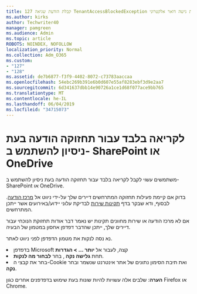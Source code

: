 ```yaml
---
title: 127 קבלת הודעת שגיאה TenantAccessBlockedException בעת גישה דואר אלקטרוני?
ms.author: kirks
author: Techwriter40
manager: pamgreen
ms.audience: Admin
ms.topic: article
ROBOTS: NOINDEX, NOFOLLOW
localization_priority: Normal
ms.collection: Adm_O365
ms.custom:
- "127"
- "128"
ms.assetid: de7b6877-f3f9-4402-8072-c73783aaccaa
ms.openlocfilehash: 54ebc269b391e6b0d607e55af8283ebf3d9e2aa7
ms.sourcegitcommit: 6d341637dbb14e90726a1ce1d68f077ace9bb765
ms.translationtype: MT
ms.contentlocale: he-IL
ms.lasthandoff: 06/04/2019
ms.locfileid: "34715073"
---
```

# <a name="read-only-for-maintenance-message-when-attempting-to-use-sharepoint-or-onedrive"></a>לקריאה בלבד עבור תחזוקה הודעה בעת ניסיון להשתמש ב- SharePoint או OneDrive

משתמשים עשוי לקבל לקריאה בלבד עבור תחזוקה הודעה בעת ניסיון להשתמש ב- SharePoint או OneDrive.

בדוק אם קיימת פעילות תחזוקה המתרחשים דיירים שלך על-ידי ניווט אל <a href="https://portal.office.com/adminportal/home#/MessageCenter">מרכז הודעה</a>. לבסוף, ודא שבקר בדף <a href="https://portal.office.com/adminportal/home#/servicehealth">תקינות שירות</a> לבדיקת עלוני יידוע/באירועים אשר ייתכן המתרחשים.

אם לא מרכז הודעה או שירות מחוונים תקינות יש נאמר דבר אודות תחזוקת הנוכחי עבור דיירים שלך, ייתכן שהדבר דפדפן אחסון במטמון של הבעיה.

נא נסה לנקות את מטמון הדפדפן לפני ניווט לאתר.

  <li>בדפדפן Microsoft קצה, לעבור אל <strong>יותר &hellip; &gt; הגדרות</strong></li>  <li>תחת <strong>גלישה נקה </strong>, בחר <strong>לבחור מה לנקות</strong>.</li>  <li>בחר את קבצי ה-Cookie ואת תיבת הסימון נתונים של אתר אינטרנט שנשמר ובחר <strong>נקה</strong>.</li>  </ol>  

**הערה**: שלבים אלה עשויות להיות שונות בעת שימוש בדפדפנים אחרים כגון Firefox או Chrome.

